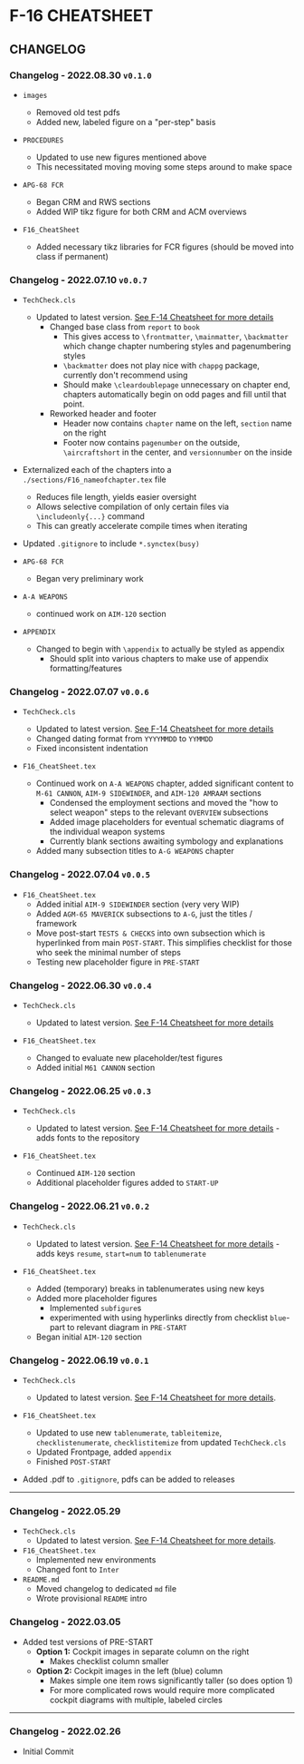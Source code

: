 # F-16 CHEATSHEET

## CHANGELOG

### Changelog - 2022.08.30 `v0.1.0`

- `images`
  - Removed old test pdfs
  - Added new, labeled figure on a "per-step" basis
  
- `PROCEDURES`
  - Updated to use new figures mentioned above
  - This necessitated moving moving some steps around to make space

- `APG-68 FCR`
  - Began CRM and RWS sections
  - Added WIP tikz figure for both CRM and ACM overviews

- `F16_CheatSheet`
  - Added necessary tikz libraries for FCR figures (should be moved into class if permanent)

### Changelog - 2022.07.10 `v0.0.7`

- `TechCheck.cls`
  - Updated to latest version. [See F-14 Cheatsheet for more details](https://github.com/Techneatium/F14_CheatSheet/blob/master/CHANGELOG.md)
    - Changed base class from `report` to `book`
      - This gives access to `\frontmatter`, `\mainmatter`, `\backmatter` which change chapter numbering styles and pagenumbering styles
      - `\backmatter` does not play nice with `chappg` package, currently don't recommend using
      - Should make `\cleardoublepage` unnecessary on chapter end, chapters automatically begin on odd pages and fill until that point.
    - Reworked header and footer
      - Header now contains `chapter` name on the left, `section` name on the right
      - Footer now contains `pagenumber` on the outside, `\aircraftshort` in the center, and `versionnumber` on the inside

- Externalized each of the chapters into a `./sections/F16_nameofchapter.tex` file
  - Reduces file length, yields easier oversight
  - Allows selective compilation of only certain files via `\includeonly{...}` command
  - This can greatly accelerate compile times when iterating

- Updated `.gitignore` to include `*.synctex(busy)`

- `APG-68 FCR`
  - Began very preliminary work

- `A-A WEAPONS`
  - continued work on `AIM-120` section

- `APPENDIX`
  - Changed to begin with `\appendix` to actually be styled as appendix
    - Should split into various chapters to make use of appendix formatting/features

### Changelog - 2022.07.07 `v0.0.6`

- `TechCheck.cls`
  - Updated to latest version. [See F-14 Cheatsheet for more details](https://github.com/Techneatium/F14_CheatSheet/blob/master/CHANGELOG.md)
  - Changed dating format from `YYYYMMDD` to `YYMMDD`
  - Fixed inconsistent indentation

- `F16_CheatSheet.tex`
  - Continued work on `A-A WEAPONS` chapter, added significant content to `M-61 CANNON`, `AIM-9 SIDEWINDER`, and `AIM-120 AMRAAM` sections
    - Condensed the employment sections and moved the "how to select weapon" steps to the relevant `OVERVIEW` subsections
    - Added image placeholders for eventual schematic diagrams of the individual weapon systems
    - Currently blank sections awaiting symbology and explanations
  - Added many subsection titles to `A-G WEAPONS` chapter

### Changelog - 2022.07.04 `v0.0.5`

- `F16_CheatSheet.tex`
  - Added initial `AIM-9 SIDEWINDER` section (very very WIP)
  - Added `AGM-65 MAVERICK` subsections to `A-G`, just the titles / framework
  - Move post-start `TESTS & CHECKS` into own subsection which is hyperlinked from main `POST-START`. This simplifies checklist for those who seek the minimal number of steps
  - Testing new placeholder figure in `PRE-START`

### Changelog - 2022.06.30 `v0.0.4`

- `TechCheck.cls`
  - Updated to latest version. [See F-14 Cheatsheet for more details](https://github.com/Techneatium/F14_CheatSheet/blob/master/CHANGELOG.md)

- `F16_CheatSheet.tex`
  - Changed to evaluate new placeholder/test figures
  - Added initial `M61 CANNON` section

### Changelog - 2022.06.25 `v0.0.3`

- `TechCheck.cls`
  - Updated to latest version. [See F-14 Cheatsheet for more details](https://github.com/Techneatium/F14_CheatSheet/blob/master/CHANGELOG.md) - adds fonts to the repository

- `F16_CheatSheet.tex`
  - Continued `AIM-120` section
  - Additional placeholder figures added to `START-UP`

### Changelog - 2022.06.21 `v0.0.2`

- `TechCheck.cls`
  - Updated to latest version. [See F-14 Cheatsheet for more details](https://github.com/Techneatium/F14_CheatSheet/blob/master/CHANGELOG.md) - adds keys `resume`, `start=num` to `tablenumerate`

- `F16_CheatSheet.tex`
  - Added (temporary) breaks in tablenumerates using new keys
  - Added more placeholder figures
    - Implemented `subfigure`s
    - experimented with using hyperlinks directly from checklist `blue`-part to relevant diagram in `PRE-START`
  - Began initial `AIM-120` section

### Changelog - 2022.06.19 `v0.0.1`

- `TechCheck.cls`
  - Updated to latest version. [See F-14 Cheatsheet for more details](https://github.com/Techneatium/F14_CheatSheet/blob/master/CHANGELOG.md).

- `F16_CheatSheet.tex`
  - Updated to use new `tablenumerate`, `tableitemize`, `checklistenumerate`, `checklistitemize` from updated `TechCheck.cls`
  - Updated Frontpage, added `appendix`
  - Finished `POST-START`

- Added .pdf to `.gitignore`, pdfs can be added to releases

***

### Changelog - 2022.05.29

- `TechCheck.cls`
  - Updated to latest version. [See F-14 Cheatsheet for more details](https://github.com/Techneatium/F14_CheatSheet/blob/master/CHANGELOG.md).
- `F16_CheatSheet.tex`
  - Implemented new environments
  - Changed font to `Inter`
- `README.md`
  - Moved changelog to dedicated `md` file
  - Wrote provisional `README` intro

### Changelog - 2022.03.05

- Added test versions of PRE-START
  - **Option 1:** Cockpit images in separate column on the right
    - Makes checklist column smaller
  - **Option 2:** Cockpit images in the left (blue) column
    - Makes simple one item rows significantly taller (so does option 1)
    - For more complicated rows would require more complicated cockpit diagrams with multiple, labeled circles

***

### Changelog - 2022.02.26

- Initial Commit
